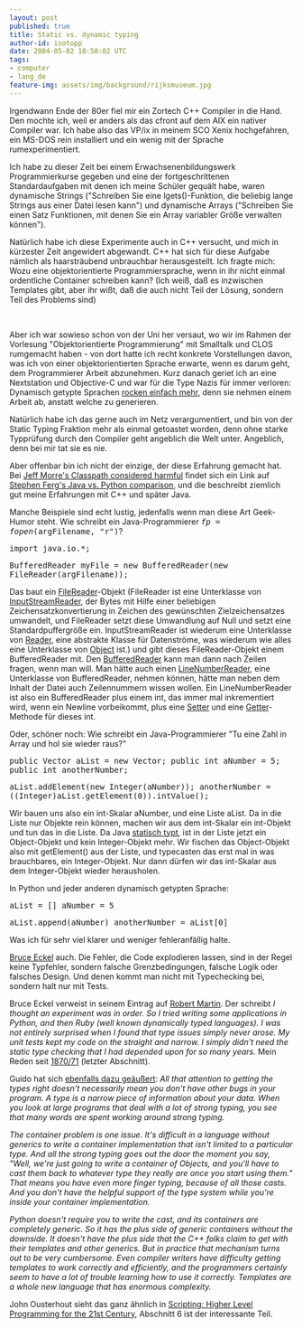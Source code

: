 ```yaml
---
layout: post
published: true
title: Static vs. dynamic typing
author-id: isotopp
date: 2004-05-02 10:50:02 UTC
tags:
- computer
- lang_de
feature-img: assets/img/background/rijksmuseum.jpg
---
```

Irgendwann Ende der 80er fiel mir ein Zortech C++ Compiler in die Hand. Den mochte ich, weil er anders als das cfront auf dem AIX ein nativer Compiler war. Ich habe also das VP/ix in meinem SCO Xenix hochgefahren, ein MS-DOS rein installiert und ein wenig mit der Sprache rumexperimentiert.

Ich habe zu dieser Zeit bei einem Erwachsenenbildungswerk Programmierkurse gegeben und eine der fortgeschrittenen Standardaufgaben mit denen ich meine Schüler gequält habe, waren dynamische Strings ("Schreiben Sie eine lgets()-Funktion, die beliebig lange Strings aus einer Datei lesen kann") und dynamische Arrays ("Schreiben Sie einen Satz Funktionen, mit denen Sie ein Array variabler Größe verwalten können"). 

Natürlich habe ich diese Experimente auch in C++ versucht, und mich in kürzester Zeit angewidert abgewandt. C++ hat sich für diese Aufgabe nämlich als haarsträubend unbrauchbar herausgestellt. Ich fragte mich: Wozu eine objektorientierte Programmiersprache, wenn in ihr nicht einmal ordentliche Container schreiben kann? (Ich weiß, daß es inzwischen Templates gibt, aber ihr wißt, daß die auch nicht Teil der Lösung, sondern Teil des Problems sind)

&nbsp;

Aber ich war sowieso schon von der Uni her versaut, wo wir im Rahmen der Vorlesung "Objektorientierte Programmierung" mit Smalltalk und CLOS rumgemacht haben - von dort hatte ich recht konkrete Vorstellungen davon, was ich von einer objektorientierten Sprache erwarte, wenn es darum geht, dem Programmierer Arbeit abzunehmen. Kurz danach geriet ich an eine Nextstation und Objective-C und war für die Type Nazis für immer verloren: Dynamisch getypte Sprachen <a href="http://blog.koehntopp.de/archives/85_ObjC__oder_warum_DCOP_so_kompliziert_ist.html">rocken einfach mehr</a>, denn sie nehmen einem Arbeit ab, anstatt welche zu generieren.

Natürlich habe ich das gerne auch im Netz verargumentiert, und bin von der Static Typing Fraktion mehr als einmal getoastet worden, denn ohne starke Typprüfung durch den Compiler geht angeblich die Welt unter. Angeblich, denn bei mir tat sie es nie. 

Aber offenbar bin ich nicht der einzige, der diese Erfahrung gemacht hat. Bei <a href="http://www.procata.com/blog/archives/2004/04/26/classpath-considered-harmful/">Jeff Morre's Classpath considered harmful</a> findet sich ein Link auf <a href="http://www.ferg.org/projects/python_java_side-by-side.html">Stephen Ferg's Java vs. Python comparison</a>, und die beschreibt ziemlich gut meine Erfahrungen mit C++ und später Java. 

Manche Beispiele sind echt lustig, jedenfalls wenn man diese Art Geek-Humor steht. Wie schreibt ein Java-Programmierer <tt>$fp = fopen($argFilename, "r")</tt>?

<tt>import java.io.*;

BufferedReader myFile = new BufferedReader(new FileReader(argFilename));</tt>

Das baut ein <a href="http://java.sun.com/j2se/1.4.2/docs/api/java/io/FileReader.html">FileReader</a>-Objekt (FileReader ist eine Unterklasse von <a href="http://java.sun.com/j2se/1.4.2/docs/api/java/io/InputStreamReader.html">InputStreamReader</a>, der Bytes mit Hilfe einer beliebigen Zeichensatzkonvertierung in Zeichen des gewünschten Zielzeichensatzes umwandelt, und FileReader setzt diese Umwandlung auf Null und setzt eine Standardpuffergröße ein. InputStreamReader ist wiederum eine Unterklasse von <a href="http://java.sun.com/j2se/1.4.2/docs/api/java/io/Reader.html">Reader</a>, eine abstrakte Klasse für Datenströme, was wiederum wie alles eine Unterklasse von <a href="http://java.sun.com/j2se/1.4.2/docs/api/java/lang/Object.html">Object</a> ist.) und gibt dieses FileReader-Objekt einem BufferedReader mit. Den <a href="http://java.sun.com/j2se/1.4.2/docs/api/java/io/BufferedReader.html">BufferedReader</a> kann man dann nach Zeilen fragen, wenn man will. Man hätte auch einen <a href="http://java.sun.com/j2se/1.4.2/docs/api/java/io/LineNumberReader.html">LineNumberReader</a>, eine Unterklasse von BufferedReader, nehmen können, hätte man neben dem Inhalt der Datei auch Zeilennummern wissen wollen. Ein LineNumberReader ist also ein BufferedReader plus einem int, das immer mal inkrementiert wird, wenn ein Newline vorbeikommt, plus eine <a href="http://java.sun.com/j2se/1.4.2/docs/api/java/io/LineNumberReader.html#setLineNumber(int)">Setter</a> und eine <a href="http://java.sun.com/j2se/1.4.2/docs/api/java/io/LineNumberReader.html#getLineNumber()">Getter</a>-Methode für dieses int.

Oder, schöner noch: Wie schreibt ein Java-Programmierer "Tu eine Zahl in Array und hol sie wieder raus?"

<tt>public Vector aList = new Vector;
public int aNumber = 5;
public  int anotherNumber;

aList.addElement(new Integer(aNumber));
anotherNumber = ((Integer)aList.getElement(0)).intValue();</tt>

Wir bauen uns also ein int-Skalar aNumber, und eine Liste aList. Da in die Liste nur Objekte rein können, machen wir aus dem int-Skalar ein int-Objekt und tun das in die Liste. Da Java <a href="http://www.ferg.org/projects/python_java_side-by-side.html#typing">statisch typt</a>, ist in der Liste jetzt ein Object-Objekt und kein Integer-Objekt mehr. Wir fischen das Object-Objekt also mit getElement() aus der Liste, und typecasten das erst mal in was brauchbares, ein Integer-Objekt. Nur dann dürfen wir das int-Skalar aus dem Integer-Objekt wieder herausholen. 

In Python und jeder anderen dynamisch getypten Sprache:

<tt>aList = []
aNumber = 5

aList.append(aNumber)
anotherNumber = aList[0]</tt>

Was ich für sehr viel klarer und weniger fehleranfällig halte. 

<a href="http://mindview.net/WebLog/log-0025">Bruce Eckel</a> auch. Die Fehler, die Code explodieren lassen, sind in der Regel keine Typfehler, sondern falsche Grenzbedingungen, falsche Logik oder falsches Design. Und denen kommt man nicht mit Typechecking bei, sondern halt nur mit Tests.

Bruce Eckel verweist in seinem Eintrag auf <a href="http://www.artima.com/weblogs/viewpost.jsp?thread=4639">Robert Martin</a>. Der schreibt <i>I thought an experiment was in order. So I tried writing some applications in Python, and then Ruby (well known dynamically typed languages). I was not entirely surprised when I found that type issues simply never arose. My unit tests kept my code on the straight and narrow. I simply didn't need the static type checking that I had depended upon for so many years.</i> Mein Reden seit <a href="http://kris.koehntopp.de/inkomploehntopp/01792.html">1870/71</a> (letzter Abschnitt).

Guido hat sich <a href="http://www.artima.com/intv/strongweak.html">ebenfalls dazu geäußert</a>: <i>All that attention to getting the types right doesn't necessarily mean you don't have other bugs in your program. A type is a narrow piece of information about your data. When you look at large programs that deal with a lot of strong typing, you see that many words are spent working around strong typing.</i>

<i>The container problem is one issue. It's difficult in a language without generics to write a container implementation that isn't limited to a particular type. And all the strong typing goes out the door the moment you say, "Well, we're just going to write a container of Objects, and you'll have to cast them back to whatever type they really are once you start using them." That means you have even more finger typing, because of all those casts. And you don't have the helpful support of the type system while you're inside your container implementation.</i>

<i>Python doesn't require you to write the cast, and its containers are completely generic. So it has the plus side of generic containers without the downside. It doesn't have the plus side that the C++ folks claim to get with their templates and other generics. But in practice that mechanism turns out to be very cumbersome. Even compiler writers have difficulty getting templates to work correctly and efficiently, and the programmers certainly seem to have a lot of trouble learning how to use it correctly. Templates are a whole new language that has enormous complexity.</i>

John Ousterhout sieht das ganz ähnlich in <a href="http://home.pacbell.net/ouster/scripting.html">Scripting: Higher Level Programming for the 21st Century</a>, Abschnitt 6 ist der interessante Teil.
